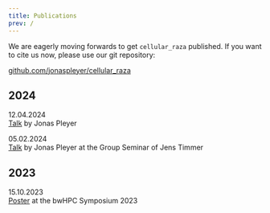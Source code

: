 ```yaml
---
title: Publications
prev: /
---
```


We are eagerly moving forwards to get `cellular_raza` published.
If you want to cite us now, please use our git repository:

[github.com/jonaspleyer/cellular_raza](https://github.com/jonaspleyer/cellular_raza)

## 2024
12.04.2024<br>
[Talk](2024-04-12-talk-eth) by Jonas Pleyer

05.02.2024<br>
[Talk](2024-02-05-think-like-a-cell) by Jonas Pleyer at the Group Seminar of Jens Timmer

## 2023
15.10.2023<br>
[Poster](2023-10-15-bwhpc-symposium-2023/) at the bwHPC Symposium 2023
